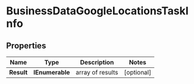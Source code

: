 # BusinessDataGoogleLocationsTaskInfo


## Properties

| Name | Type | Description | Notes |
|------------ | ------------- | ------------- | -------------|
**Result** | **IEnumerable<BusinessDataGoogleLocationsResultInfo>** | array of results |[optional]|